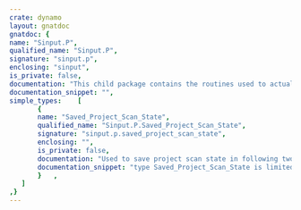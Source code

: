```yaml
---
crate: dynamo
layout: gnatdoc
gnatdoc: {
name: "Sinput.P",
qualified_name: "Sinput.P",
signature: "sinput.p",
enclosing: "sinput",
is_private: false,
documentation: "This child package contains the routines used to actually load a project\nfile and create entries in the source file table. It also contains two\nroutines to save and restore a project scan context.",
documentation_snippet: "",
simple_types:    [
       {
       name: "Saved_Project_Scan_State",
       qualified_name: "Sinput.P.Saved_Project_Scan_State",
       signature: "sinput.p.saved_project_scan_state",
       enclosing: "",
       is_private: false,
       documentation: "Used to save project scan state in following two routines",
       documentation_snippet: "type Saved_Project_Scan_State is limited private;",
       }   ,
   ]
,}
---
```

